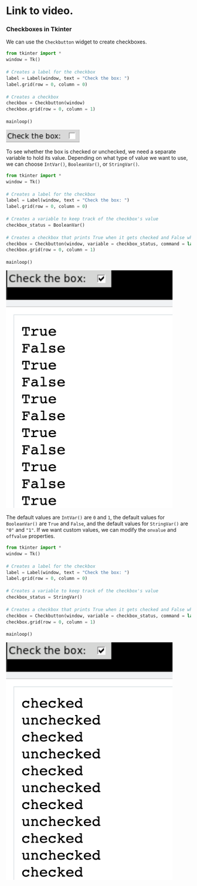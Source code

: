 # Link to video.

### Checkboxes in Tkinter

We can use the `Checkbutton` widget to create checkboxes.

```python
from tkinter import *
window = Tk()

# Creates a label for the checkbox
label = Label(window, text = "Check the box: ")
label.grid(row = 0, column = 0)

# Creates a checkbox
checkbox = Checkbutton(window)
checkbox.grid(row = 0, column = 1)

mainloop()
```

![](../Images/tk_checkbox_1.png)

To see whether the box is checked or unchecked, we need a separate variable to hold its value. Depending on what type of value we want to use, we can choose `IntVar()`, `BooleanVar()`, or `StringVar()`.

```python
from tkinter import *
window = Tk()

# Creates a label for the checkbox
label = Label(window, text = "Check the box: ")
label.grid(row = 0, column = 0)

# Creates a variable to keep track of the checkbox's value
checkbox_status = BooleanVar()

# Creates a checkbox that prints True when it gets checked and False when it gets unchecked
checkbox = Checkbutton(window, variable = checkbox_status, command = lambda: print(checkbox_status.get()))
checkbox.grid(row = 0, column = 1)

mainloop()
```

![](../Images/tk_checkbox_2.png)

The default values are `IntVar()` are `0` and `1`, the default values for `BooleanVar()` are `True` and `False`, and the default values for `StringVar()` are `"0"` and `"1"`. If we want custom values, we can modify the `onvalue` and `offvalue` properties.

```python
from tkinter import *
window = Tk()

# Creates a label for the checkbox
label = Label(window, text = "Check the box: ")
label.grid(row = 0, column = 0)

# Creates a variable to keep track of the checkbox's value
checkbox_status = StringVar()

# Creates a checkbox that prints True when it gets checked and False when it gets unchecked
checkbox = Checkbutton(window, variable = checkbox_status, command = lambda: print(checkbox_status.get()), onvalue = "checked", offvalue = "unchecked")
checkbox.grid(row = 0, column = 1)

mainloop()
```

![](../Images/tk_checkbox_3.png)
